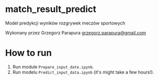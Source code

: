 # match_result_predict
Model predykcji wyników rozgrywek meczów sportowych

 Wykonany przez Grzegorz Parapura
 grzegorz.parapura@gmail.com
 
 
# How to run
1. Run module `Prepare_input_date.ipynb`.
2. Run modelu `Predict_input_data.ipynb` (it's might take a few hours!).
